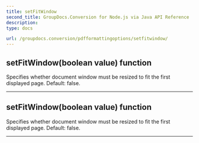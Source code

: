 ```yaml
---
title: setFitWindow
second_title: GroupDocs.Conversion for Node.js via Java API Reference
description: 
type: docs

url: /groupdocs.conversion/pdfformattingoptions/setfitwindow/
---
```


## setFitWindow(boolean value)  function

 Specifies whether document window must be resized to fit the first displayed page. Default: false.
 


---


## setFitWindow(boolean value)  function

 Specifies whether document window must be resized to fit the first displayed page. Default: false.
 


---


